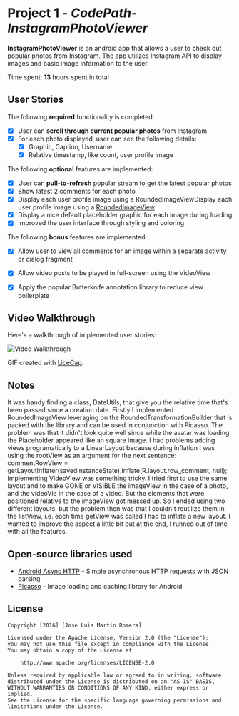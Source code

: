 # Project 1 - *CodePath-InstagramPhotoViewer*

**InstagramPhotoViewer** is an android app that allows a user to check out popular photos from Instagram. The app utilizes Instagram API to display images and basic image information to the user.

Time spent: **13** hours spent in total

## User Stories

The following **required** functionality is completed:

* [x] User can **scroll through current popular photos** from Instagram
* [x] For each photo displayed, user can see the following details:
  * [x] Graphic, Caption, Username
  * [x] Relative timestamp, like count, user profile image

The following **optional** features are implemented:

* [x] User can **pull-to-refresh** popular stream to get the latest popular photos
* [x] Show latest 2 comments for each photo
* [x] Display each user profile image using a RoundedImageViewDisplay each user profile image using a [RoundedImageView](https://github.com/vinc3m1/RoundedImageView)
* [x] Display a nice default placeholder graphic for each image during loading
* [x] Improved the user interface through styling and coloring

The following **bonus** features are implemented:

* [x] Allow user to view all comments for an image within a separate activity or dialog fragment
* [x] Allow video posts to be played in full-screen using the VideoView
* [x] Apply the popular Butterknife annotation library to reduce view boilerplate


## Video Walkthrough

Here's a walkthrough of implemented user stories:

<img src='https://s3-eu-west-1.amazonaws.com/chezlui.freelancer/codepath/instagram_showcase_1.gif' title='Video Walkthrough' width='' alt='Video Walkthrough' />

GIF created with [LiceCap](http://www.cockos.com/licecap/).

## Notes

It was handy finding a class, DateUtils, that give you the relative time that's been passed since a creation date.
Firstly I implemented RoundedImageView leveraging on the RoundedTransformationBuilder that is packed with the library and can be used in conjunction with Picasso. The problem was that it didn't look quite well since while the avatar was loading the Placeholder appeared like an square image.
I had problems adding views programatically to a LinearLayout because during inflation I was using the rootView as an argument for the next sentence: commentRowView = getLayoutInflater(savedInstanceState).inflate(R.layout.row_comment, null);
Implementing VideoView was something tricky. I tried first to use the same layout and to make GONE or VISIBLE the imageView in the case of a photo, and the videoVie in the case of a video. But the elements that were positioned relative to the imageView got messed up. So I ended using two different layouts, but the problem then was that I couldn't reutilize them in the listView, i.e. each time getView was called I had to inflate a new layout.
I wanted to improve the aspect a little bit but at the end, I runned out of time with all the features.

## Open-source libraries used

- [Android Async HTTP](https://github.com/loopj/android-async-http) - Simple asynchronous HTTP requests with JSON parsing
- [Picasso](http://square.github.io/picasso/) - Image loading and caching library for Android

## License

    Copyright [2016] [Jose Luis Martin Romera]

    Licensed under the Apache License, Version 2.0 (the "License");
    you may not use this file except in compliance with the License.
    You may obtain a copy of the License at

        http://www.apache.org/licenses/LICENSE-2.0

    Unless required by applicable law or agreed to in writing, software
    distributed under the License is distributed on an "AS IS" BASIS,
    WITHOUT WARRANTIES OR CONDITIONS OF ANY KIND, either express or implied.
    See the License for the specific language governing permissions and
    limitations under the License.



